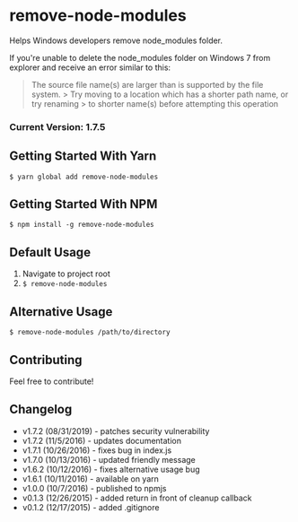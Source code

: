 # remove-node-modules

Helps Windows developers remove node_modules folder.

If you're unable to delete the node_modules folder on Windows 7 from explorer and receive an error similar to this:

> The source file name(s) are larger than is supported by the file system. > Try moving to a location which has a shorter path name, or try renaming > to shorter name(s) before attempting this operation

### Current Version: 1.7.5

## Getting Started With Yarn

`$ yarn global add remove-node-modules`

## Getting Started With NPM

`$ npm install -g remove-node-modules`

## Default Usage

1. Navigate to project root
2. `$ remove-node-modules`

## Alternative Usage

`$ remove-node-modules /path/to/directory`

## Contributing

Feel free to contribute!

## Changelog

- v1.7.2 (08/31/2019) - patches security vulnerability
- v1.7.2 (11/5/2016) - updates documentation
- v1.7.1 (10/26/2016) - fixes bug in index.js
- v1.7.0 (10/13/2016) - updated friendly message
- v1.6.2 (10/12/2016) - fixes alternative usage bug
- v1.6.1 (10/11/2016) - available on yarn
- v1.0.0 (10/7/2016) - published to npmjs
- v0.1.3 (12/26/2015) - added return in front of cleanup callback
- v0.1.2 (12/17/2015) - added .gitignore
